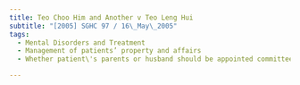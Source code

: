 ```yaml
---
title: Teo Choo Him and Another v Teo Leng Hui 
subtitle: "[2005] SGHC 97 / 16\_May\_2005"
tags:
  - Mental Disorders and Treatment
  - Management of patients’ property and affairs
  - Whether patient\'s parents or husband should be appointed committee of the person and estate of the patient

---
```


